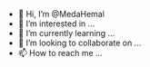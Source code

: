 - 👋 Hi, I’m @MedaHemal
- 👀 I’m interested in ...
- 🌱 I’m currently learning ...
- 💞️ I’m looking to collaborate on ...
- 📫 How to reach me ...

<!---
MedaHemal/MedaHemal is a ✨ special ✨ repository because its `README.md` (this file) appears on your GitHub profile.
You can click the Preview link to take a look at your changes.
--->
